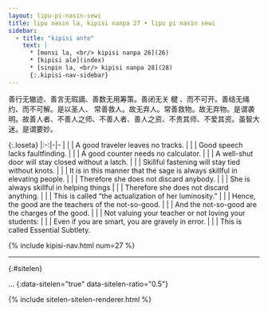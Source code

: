 ```yaml
---
layout: lipu-pi-nasin-sewi
title: lipu nasin la, kipisi nanpa 27 • lipu pi nasin sewi
sidebar:
  - title: "kipisi ante"
    text: |
      * [monsi la, <br/> kipisi nanpa 26](26)
      * [kipisi ale](index)
      * [sinpin la, <br/> kipisi nanpa 28](28)
      {:.kipisi-nav-sidebar}
---
```


善行无辙迹、善言无瑕謫、善数无用筹策。善闭无关 楗 、而不可开。善结无绳约、而不可解。是以圣人、 常善救人。故无弃人。常善救物。故无弃物。是谓袭明。故善人者、不善人之师、不善人者、善人之资、不贵其师、不爱其资。虽智大迷。是谓要妙。

{:.loseta}
|:-:|-|-
|  |  | A good traveler leaves no tracks.
|  |  | Good speech lacks faultfinding.
|  |  | A good counter needs no calculator.
|  |  | A well-shut door will stay closed without a latch.
|  |  | Skillful fastening will stay tied without knots.
|  |  | It is in this manner that the sage is always skillful in elevating people.
|  |  | Therefore she does not discard anybody.
|  |  | She is always skillful in helping things
|  |  | Therefore she does not discard anything.
|  |  | This is called “the actualization of her luminosity.”
|  |  | Hence, the good are the teachers of the not-so-good.
|  |  | And the not-so-good are the charges of the good.
|  |  | Not valuing your teacher or not loving your students:
|  |  | Even if you are smart, you are gravely in error.
|  |  | This is called Essential Subtlety.

{% include kipisi-nav.html num=27 %}

-------
{:#sitelen}

...
{:data-sitelen="true" data-sitelen-ratio="0.5"}

{% include sitelen-sitelen-renderer.html %}
